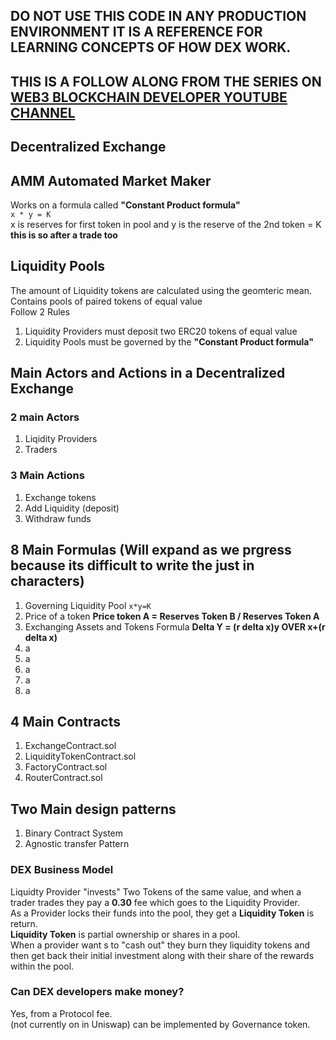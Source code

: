 ## DO NOT USE THIS CODE IN ANY PRODUCTION ENVIRONMENT IT IS A REFERENCE FOR LEARNING CONCEPTS OF HOW DEX WORK.
## THIS IS A FOLLOW ALONG FROM THE SERIES ON [WEB3 BLOCKCHAIN DEVELOPER YOUTUBE CHANNEL](https://www.youtube.com/@DeFiDeveloperAcademy/videos)
## Decentralized Exchange
## AMM Automated Market Maker
Works on a formula called **"Constant Product formula"**<br>
```x * y = K```<br>
x is reserves for first token in pool and y is the reserve of the 2nd token = K **this is so after a trade too**<br>

## Liquidity Pools
The amount of Liquidity tokens are calculated using the geomteric mean.<br/>
Contains pools of paired tokens of equal value<br>
Follow 2 Rules<br>
1. Liquidity Providers must deposit two ERC20 tokens of equal value<br>
2. Liquidity Pools must be governed by the **"Constant Product formula"**

## Main Actors and Actions in a Decentralized Exchange
### 2 main Actors
1. Liqidity Providers
2. Traders

### 3 Main Actions
1. Exchange tokens
2. Add Liquidity (deposit)
3. Withdraw funds

## 8 Main Formulas (Will expand as we prgress because its difficult to write the just in characters)
1. Governing Liquidity Pool ```x*y=K```
2. Price of a token **Price token A = Reserves Token B / Reserves Token A**
3. Exchanging Assets and Tokens Formula **Delta Y = (r delta x)y OVER x+(r delta x)**
4. a
5. a
6. a
7. a
8. a

## 4 Main Contracts
1. ExchangeContract.sol
2. LiquidityTokenContract.sol
3. FactoryContract.sol
4. RouterContract.sol

## Two Main design patterns
1. Binary Contract System
2. Agnostic transfer Pattern
### DEX Business Model
Liquidty Provider "invests" Two Tokens of the same value, and when a trader trades they pay a **0.30** fee which goes to the Liquidity Provider.<br>
As a Provider locks their funds into the pool, they get a **Liquidity Token** is return.<br>
**Liquidity Token** is partial ownership or shares in a pool.<br>
When a provider want s to "cash out" they burn they liquidity tokens and then get back their initial investment along with their share of the rewards within the pool.<br>
### Can DEX developers make money?
Yes, from a Protocol fee.<br>
(not currently on in Uniswap) can be implemented by Governance token.<br>

